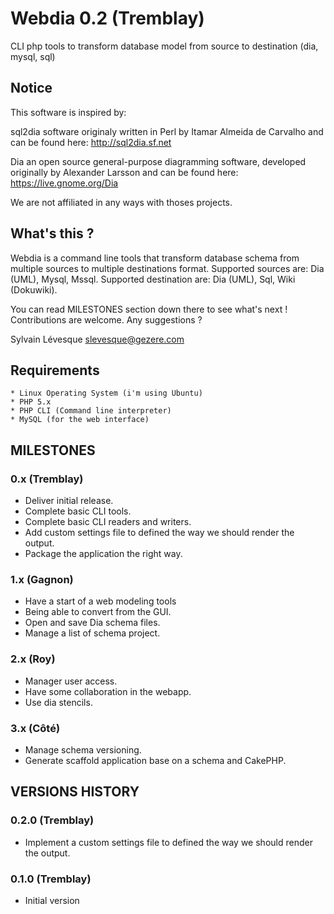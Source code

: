 # Webdia 0.2 (Tremblay)

CLI php tools to transform database model from source to destination (dia, mysql, sql)

## Notice

This software is inspired by:

sql2dia software originaly written in Perl by Itamar Almeida de Carvalho
and can be found here: http://sql2dia.sf.net

Dia an open source general-purpose diagramming software, developed
originally by Alexander Larsson and can be found here: https://live.gnome.org/Dia

We are not affiliated in any ways with thoses projects.


## What's this ?

Webdia is a command line tools that transform database schema from multiple sources to multiple destinations format. Supported sources are: Dia (UML), Mysql, Mssql. Supported destination are: Dia (UML), Sql, Wiki (Dokuwiki).

You can read MILESTONES section down there to see what's next ! Contributions are welcome. Any suggestions ?

Sylvain Lévesque <slevesque@gezere.com>


## Requirements

    * Linux Operating System (i'm using Ubuntu)
    * PHP 5.x
    * PHP CLI (Command line interpreter)
    * MySQL (for the web interface)


## MILESTONES

### 0.x (Tremblay)

  * Deliver initial release.
  * Complete basic CLI tools.
  * Complete basic CLI readers and writers.
  * Add custom settings file to defined the way we should render the output.
  * Package the application the right way.

### 1.x (Gagnon)

  * Have a start of a web modeling tools
  * Being able to convert from the GUI.
  * Open and save Dia schema files.
  * Manage a list of schema project.

### 2.x (Roy)

  * Manager user access.
  * Have some collaboration in the webapp.
  * Use dia stencils.

### 3.x (Côté)

  * Manage schema versioning.
  * Generate scaffold application base on a schema and CakePHP.


## VERSIONS HISTORY

### 0.2.0 (Tremblay)

* Implement a custom settings file to defined the way we should render the output.

### 0.1.0 (Tremblay)

* Initial version
